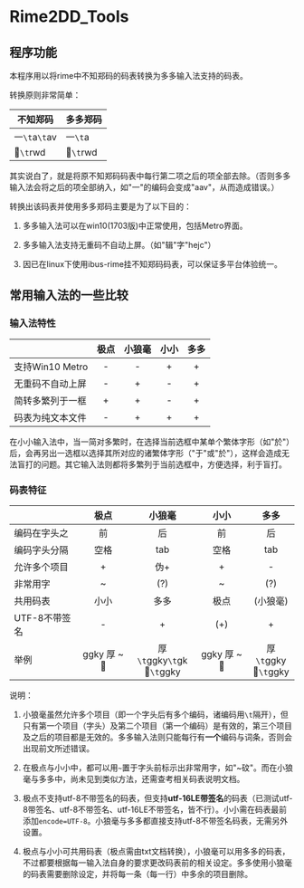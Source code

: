 # Rime2DD_Tools

## 程序功能

本程序用以将rime中不知郑码的码表转换为多多输入法支持的码表。

转换原则非常简单：

|不知郑码|多多郑码|
|-------|-------|
|一`\t`a`\t`av|一`\t`a|
|𩸎`\t`rwd| 𩸎`\t`rwd|

其实说白了，就是将原不知郑码码表中每行第二项之后的项全部去除。（否则多多输入法会将之后的项全部纳入，如"一"的编码会变成"aav"，从而造成错误。）

转换出该码表并使用多多郑码主要是为了以下目的：

1. 多多输入法可以在win10(1703版)中正常使用，包括Metro界面。

2. 多多输入法支持无重码不自动上屏。（如"辑"字"hejc"）

3. 因已在linux下使用ibus-rime挂不知郑码码表，可以保证多平台体验统一。

## 常用输入法的一些比较

### 输入法特性

|     |极点|小狼毫|小小|多多|
|-----|:---:|:---:|:---:|:--:|
|支持Win10 Metro|-|-|+|+|
|无重码不自动上屏|-|+|-|+|
|简转多繁列于一框|+|+|-|+|
|码表为纯文本文件|-|+|+|+|


在小小输入法中，当一简对多繁时，在选择当前选框中某单个繁体字形（如"於"）后，会再另出一选框以选择其所对应的诸繁体字形（"于"或"於"），这样会造成无法盲打的问题。其它输入法则都将多繁列于当前选框中，方便选择，利于盲打。


### 码表特征

|     |极点|小狼毫|小小|多多|
|-----|:---:|:---:|:---:|:--:|
|编码在字头之|前|后|前|后|
|编码字头分隔|空格|tab|空格|tab|
|允许多个项目|+|伪+|+|-|
|非常用字|~|(?)|~|(?)|
|共用码表|小小|多多|极点|(小狼毫)|
|UTF-8不带签名|-|+|(+)|+|
|举例|ggky 厚 ~𨝂|厚`\t`ggky`\t`gk<br>𨝂`\t`ggky|ggky 厚 ~𨝂|厚`\t`ggky<br>𨝂`\t`ggky|

说明：

1. 小狼毫虽然允许多个项目（即一个字头后有多个编码，诸编码用`\t`隔开），但只有第一个项目（字头）及第二个项目（第一个编码）是有效的，第三个项目及之后的项目都是无效的。多多输入法则只能每行有**一个**编码与词条，否则会出现前文所述错误。

1. 在极点与小小中，都可以用`~`置于字头前标示出非常用字，如"~砇"。而在小狼毫与多多中，尚未见到类似方法，还需查考相关码表说明文档。

1. 极点不支持utf-8不带签名的码表，但支持**utf-16LE带签名**的码表（已测试utf-8带签名、utf-8不带签名、utf-16LE不带签名，皆不行）。小小需在码表最前添加`encode=UTF-8`。小狼毫与多多都直接支持utf-8不带签名码表，无需另外设置。

1. 极点与小小可共用码表（极点需由txt文档转换），小狼毫可以用多多的码表，不过都要根据每一输入法自身的要求更改码表前的相关设定。多多使用小狼毫的码表需要删除设定，并将每一条（每一行）中多余的项目删除。
